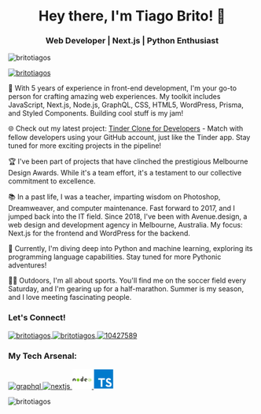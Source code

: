 <h1 align="center">Hey there, I'm Tiago Brito! 👋</h1>
<h3 align="center">Web Developer | Next.js | Python Enthusiast</h3>

<p align="left">
  <img src="https://komarev.com/ghpvc/?username=britotiagos&label=Profile%20views&color=0e75b6&style=flat" alt="britotiagos" />
</p>

<p align="left">
  <a href="https://twitter.com/britotiagos" target="_blank">
    <img src="https://img.shields.io/twitter/follow/britotiagos?logo=twitter&style=for-the-badge" alt="britotiagos" />
  </a>
</p>

🚀 With 5 years of experience in front-end development, I'm your go-to person for crafting amazing web experiences. My toolkit includes JavaScript, Next.js, Node.js, GraphQL, CSS, HTML5, WordPress, Prisma, and Styled Components. Building cool stuff is my jam!

🌐 Check out my latest project: [Tinder Clone for Developers](https://github.com/britotiagos/tinderDeveloper) - Match with fellow developers using your GitHub account, just like the Tinder app. Stay tuned for more exciting projects in the pipeline!

🏆 I've been part of projects that have clinched the prestigious Melbourne Design Awards. While it's a team effort, it's a testament to our collective commitment to excellence.

📚 In a past life, I was a teacher, imparting wisdom on Photoshop, Dreamweaver, and computer maintenance. Fast forward to 2017, and I jumped back into the IT field. Since 2018, I've been with Avenue.design, a web design and development agency in Melbourne, Australia. My focus: Next.js for the frontend and WordPress for the backend.

🐍 Currently, I'm diving deep into Python and machine learning, exploring its programming language capabilities. Stay tuned for more Pythonic adventures!

🏃‍♂️ Outdoors, I'm all about sports. You'll find me on the soccer field every Saturday, and I'm gearing up for a half-marathon. Summer is my season, and I love meeting fascinating people.

### Let's Connect!

<p align="left">
  <a href="https://dev.to/britotiagos" target="_blank">
    <img align="center" src="https://raw.githubusercontent.com/rahuldkjain/github-profile-readme-generator/master/src/images/icons/Social/devto.svg" alt="britotiagos" height="30" width="40" />
  </a>
  <a href="https://twitter.com/britotiagos" target="_blank">
    <img align="center" src="https://raw.githubusercontent.com/rahuldkjain/github-profile-readme-generator/master/src/images/icons/Social/twitter.svg" alt="britotiagos" height="30" width="40" />
  </a>
  <a href="https://stackoverflow.com/users/10427589" target="_blank">
    <img align="center" src="https://raw.githubusercontent.com/rahuldkjain/github-profile-readme-generator/master/src/images/icons/Social/stack-overflow.svg" alt="10427589" height="30" width="40" />
  </a>
</p>

### My Tech Arsenal:

<p align="left">
  <a href="https://graphql.org" target="_blank" rel="noreferrer">
    <img src="https://www.vectorlogo.zone/logos/graphql/graphql-icon.svg" alt="graphql" width="40" height="40"/>
  </a>
  <a href="https://nextjs.org/" target="_blank" rel="noreferrer">
    <img src="https://cdn.worldvectorlogo.com/logos/nextjs-2.svg" alt="nextjs" width="40" height="40"/>
  </a>
  <a href="https://nodejs.org" target="_blank" rel="noreferrer">
    <img src="https://raw.githubusercontent.com/devicons/devicon/master/icons/nodejs/nodejs-original-wordmark.svg" alt="nodejs" width="40" height="40"/>
  </a>
  <a href="https://www.typescriptlang.org/" target="_blank" rel="noreferrer">
    <img src="https://raw.githubusercontent.com/devicons/devicon/master/icons/typescript/typescript-original.svg" alt="typescript" width="40" height="40"/>
  </a>
</p>

<!-- Optional: Include GitHub stats -->
<p>
  <img align="left" src="https://github-readme-stats.vercel.app/api/top-langs?username=britotiagos&show_icons=true&locale=en&layout=compact" alt="britotiagos" />
</p>



